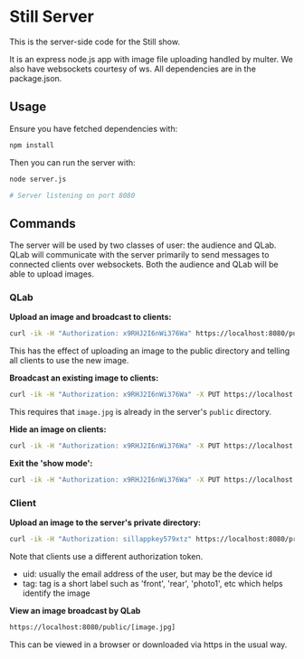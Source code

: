 # Still Server

This is the server-side code for the Still show.

It is an express node.js app with image file uploading handled by multer. We also have websockets courtesy of ws. All dependencies are in the package.json.

## Usage

Ensure you have fetched dependencies with:

```bash
npm install
```

Then you can run the server with:

```bash
node server.js

# Server listening on port 8080
```

## Commands

The server will be used by two classes of user: the audience and QLab. QLab will communicate with the server primarily to send messages to connected clients over websockets. Both the audience and QLab will be able to upload images.

### QLab

**Upload an image and broadcast to clients:**

```bash
curl -ik -H "Authorization: x9RHJ2I6nWi376Wa" https://localhost:8080/public -F image=@[path/to/image.jpg]
```

This has the effect of uploading an image to the public directory and telling all clients to use the new image.

**Broadcast an existing image to clients:**

```bash
curl -ik -H "Authorization: x9RHJ2I6nWi376Wa" -X PUT https://localhost:8080/broadcast/displayImage\?image\=[image.jpg]
```

This requires that `image.jpg` is already in the server's `public` directory.

**Hide an image on clients:**

```bash
curl -ik -H "Authorization: x9RHJ2I6nWi376Wa" -X PUT https://localhost:8080/broadcast/hideImage
```

**Exit the 'show mode':**

```bash
curl -ik -H "Authorization: x9RHJ2I6nWi376Wa" -X PUT https://localhost:8080/broadcast/exitShowMode
```

### Client

**Upload an image to the server's private directory:**

```bash
curl -ik -H "Authorization: sillappkey579xtz" https://localhost:8080/private\?uid\=[uid]\&tag\=[tag] -F image=@[path/to/image.jpg]
```

Note that clients use a different authorization token.

  * uid: usually the email address of the user, but may be the device id
  * tag: tag is a short label such as 'front', 'rear', 'photo1', etc which helps identify the image

**View an image broadcast by QLab**

```bash
https://localhost:8080/public/[image.jpg]
```

This can be viewed in a browser or downloaded via https in the usual way.

